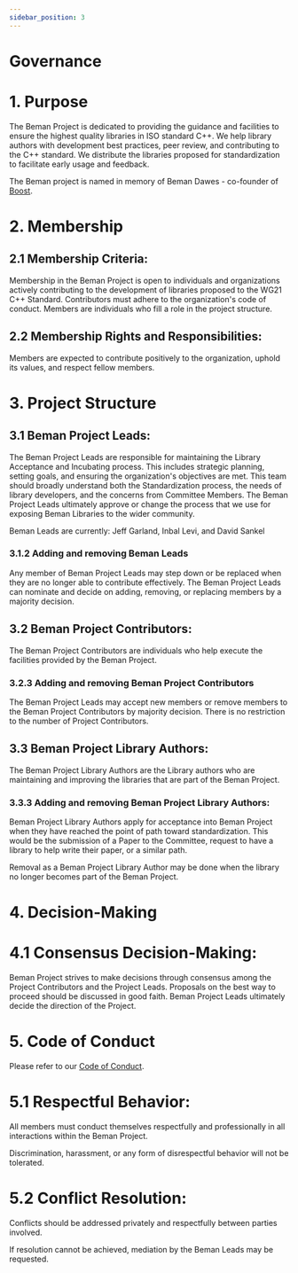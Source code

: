 ```yaml
---
sidebar_position: 3
---
```


# Governance

<!-- truncate -->

<!--
SPDX-License-Identifier: Apache-2.0 WITH LLVM-exception
-->

# 1. Purpose

The Beman Project is dedicated to providing the guidance and facilities to ensure the highest quality libraries in ISO standard C++. We help library authors with development best practices, peer review, and contributing to the C++ standard. We distribute the libraries proposed for standardization to facilitate early usage and feedback.

The Beman project is named in memory of Beman Dawes - co-founder of [Boost](https://www.boost.org).

# 2. Membership

## 2.1 Membership Criteria:

Membership in the Beman Project is open to individuals and organizations actively contributing to the development of libraries proposed to the WG21 C++ Standard. Contributors must adhere to the organization's code of conduct.  Members are individuals who fill a role in the project structure.

## 2.2 Membership Rights and Responsibilities:

Members are expected to contribute positively to the organization, uphold its values, and respect fellow members.

# 3. Project Structure

## 3.1 Beman Project Leads:

The Beman Project Leads are responsible for maintaining the Library Acceptance and Incubating process.  This includes strategic planning, setting goals, and ensuring the organization's objectives are met.  This team should broadly understand both the Standardization process, the needs of library developers, and the concerns from Committee Members.  The Beman Project Leads ultimately approve or change the process that we use for exposing Beman Libraries to the wider community.

Beman Leads are currently: Jeff Garland, Inbal Levi, and David Sankel

### 3.1.2 Adding and removing Beman Leads

Any member of Beman Project Leads may step down or be replaced when they are no longer able to contribute effectively. The Beman Project Leads can nominate and decide on adding, removing, or replacing members by a majority decision.

## 3.2 Beman Project Contributors:

The Beman Project Contributors are individuals who help execute the facilities provided by the Beman Project.

### 3.2.3 Adding and removing Beman Project Contributors

The Beman Project Leads may accept new members or remove members to the Beman Project Contributors by majority decision.  There is no restriction to the number of Project Contributors.

## 3.3 Beman Project Library Authors:

The Beman Project Library Authors are the Library authors who are maintaining and improving the libraries that are part of the Beman Project.

### 3.3.3 Adding and removing Beman Project Library Authors:

Beman Project Library Authors apply for acceptance into Beman Project when they have reached the point of path toward standardization.  This would be the submission of a Paper to the Committee, request to have a library to help write their paper, or a similar path.

Removal as a Beman Project Library Author may be done when the library no longer becomes part of the Beman Project.

# 4. Decision-Making

# 4.1 Consensus Decision-Making:

Beman Project strives to make decisions through consensus among the Project Contributors and the Project Leads.  Proposals on the best way to proceed should be discussed in good faith.  Beman Project Leads ultimately decide the direction of the Project.

# 5. Code of Conduct

Please refer to our [Code of Conduct](CODE_OF_CONDUCT.md).

# 5.1 Respectful Behavior:

All members must conduct themselves respectfully and professionally in all interactions within the Beman Project.

Discrimination, harassment, or any form of disrespectful behavior will not be tolerated.

# 5.2 Conflict Resolution:

Conflicts should be addressed privately and respectfully between parties involved.

If resolution cannot be achieved, mediation by the Beman Leads may be requested.


